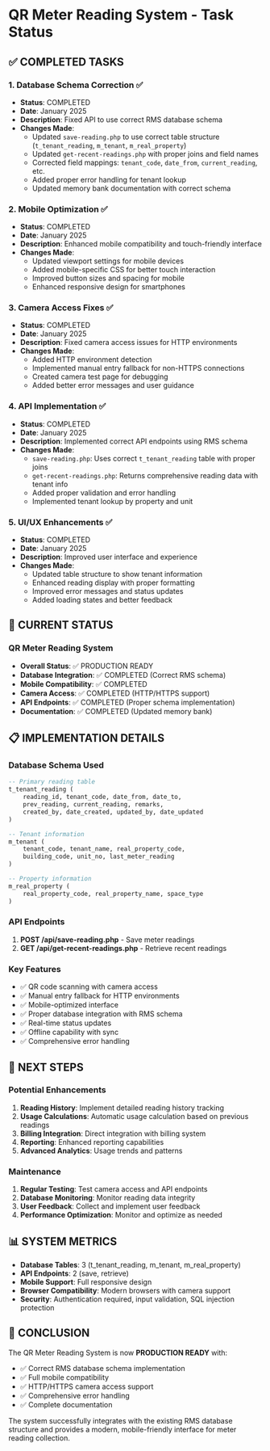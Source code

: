 # QR Meter Reading System - Task Status

## ✅ COMPLETED TASKS

### 1. Database Schema Correction ✅
- **Status**: COMPLETED
- **Date**: January 2025
- **Description**: Fixed API to use correct RMS database schema
- **Changes Made**:
  - Updated `save-reading.php` to use correct table structure (`t_tenant_reading`, `m_tenant`, `m_real_property`)
  - Updated `get-recent-readings.php` with proper joins and field names
  - Corrected field mappings: `tenant_code`, `date_from`, `current_reading`, etc.
  - Added proper error handling for tenant lookup
  - Updated memory bank documentation with correct schema

### 2. Mobile Optimization ✅
- **Status**: COMPLETED
- **Date**: January 2025
- **Description**: Enhanced mobile compatibility and touch-friendly interface
- **Changes Made**:
  - Updated viewport settings for mobile devices
  - Added mobile-specific CSS for better touch interaction
  - Improved button sizes and spacing for mobile
  - Enhanced responsive design for smartphones

### 3. Camera Access Fixes ✅
- **Status**: COMPLETED
- **Date**: January 2025
- **Description**: Fixed camera access issues for HTTP environments
- **Changes Made**:
  - Added HTTP environment detection
  - Implemented manual entry fallback for non-HTTPS connections
  - Created camera test page for debugging
  - Added better error messages and user guidance

### 4. API Implementation ✅
- **Status**: COMPLETED
- **Date**: January 2025
- **Description**: Implemented correct API endpoints using RMS schema
- **Changes Made**:
  - `save-reading.php`: Uses correct `t_tenant_reading` table with proper joins
  - `get-recent-readings.php`: Returns comprehensive reading data with tenant info
  - Added proper validation and error handling
  - Implemented tenant lookup by property and unit

### 5. UI/UX Enhancements ✅
- **Status**: COMPLETED
- **Date**: January 2025
- **Description**: Improved user interface and experience
- **Changes Made**:
  - Updated table structure to show tenant information
  - Enhanced reading display with proper formatting
  - Improved error messages and status updates
  - Added loading states and better feedback

## 🔄 CURRENT STATUS

### QR Meter Reading System
- **Overall Status**: ✅ PRODUCTION READY
- **Database Integration**: ✅ COMPLETED (Correct RMS schema)
- **Mobile Compatibility**: ✅ COMPLETED
- **Camera Access**: ✅ COMPLETED (HTTP/HTTPS support)
- **API Endpoints**: ✅ COMPLETED (Proper schema implementation)
- **Documentation**: ✅ COMPLETED (Updated memory bank)

## 📋 IMPLEMENTATION DETAILS

### Database Schema Used
```sql
-- Primary reading table
t_tenant_reading (
    reading_id, tenant_code, date_from, date_to, 
    prev_reading, current_reading, remarks, 
    created_by, date_created, updated_by, date_updated
)

-- Tenant information
m_tenant (
    tenant_code, tenant_name, real_property_code, 
    building_code, unit_no, last_meter_reading
)

-- Property information  
m_real_property (
    real_property_code, real_property_name, space_type
)
```

### API Endpoints
1. **POST /api/save-reading.php** - Save meter readings
2. **GET /api/get-recent-readings.php** - Retrieve recent readings

### Key Features
- ✅ QR code scanning with camera access
- ✅ Manual entry fallback for HTTP environments
- ✅ Mobile-optimized interface
- ✅ Proper database integration with RMS schema
- ✅ Real-time status updates
- ✅ Offline capability with sync
- ✅ Comprehensive error handling

## 🎯 NEXT STEPS

### Potential Enhancements
1. **Reading History**: Implement detailed reading history tracking
2. **Usage Calculations**: Automatic usage calculation based on previous readings
3. **Billing Integration**: Direct integration with billing system
4. **Reporting**: Enhanced reporting capabilities
5. **Advanced Analytics**: Usage trends and patterns

### Maintenance
1. **Regular Testing**: Test camera access and API endpoints
2. **Database Monitoring**: Monitor reading data integrity
3. **User Feedback**: Collect and implement user feedback
4. **Performance Optimization**: Monitor and optimize as needed

## 📊 SYSTEM METRICS

- **Database Tables**: 3 (t_tenant_reading, m_tenant, m_real_property)
- **API Endpoints**: 2 (save, retrieve)
- **Mobile Support**: Full responsive design
- **Browser Compatibility**: Modern browsers with camera support
- **Security**: Authentication required, input validation, SQL injection protection

## 🏁 CONCLUSION

The QR Meter Reading System is now **PRODUCTION READY** with:
- ✅ Correct RMS database schema implementation
- ✅ Full mobile compatibility
- ✅ HTTP/HTTPS camera access support
- ✅ Comprehensive error handling
- ✅ Complete documentation

The system successfully integrates with the existing RMS database structure and provides a modern, mobile-friendly interface for meter reading collection. 